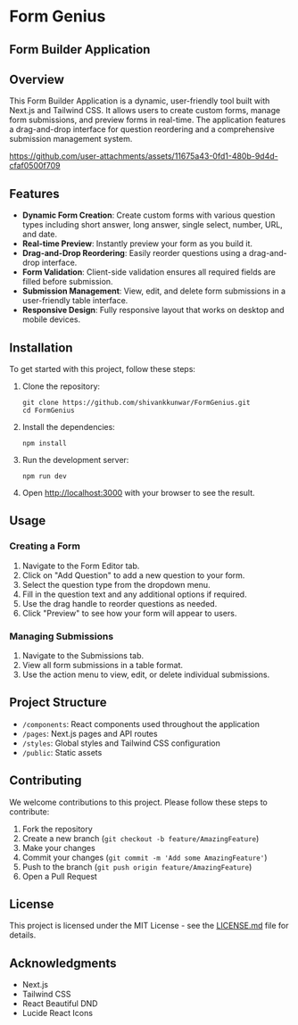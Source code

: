 # Form Genius

## Form Builder Application

## Overview

This Form Builder Application is a dynamic, user-friendly tool built with Next.js and Tailwind CSS. It allows users to create custom forms, manage form submissions, and preview forms in real-time. The application features a drag-and-drop interface for question reordering and a comprehensive submission management system.

https://github.com/user-attachments/assets/11675a43-0fd1-480b-9d4d-cfaf0500f709



## Features

- **Dynamic Form Creation**: Create custom forms with various question types including short answer, long answer, single select, number, URL, and date.
- **Real-time Preview**: Instantly preview your form as you build it.
- **Drag-and-Drop Reordering**: Easily reorder questions using a drag-and-drop interface.
- **Form Validation**: Client-side validation ensures all required fields are filled before submission.
- **Submission Management**: View, edit, and delete form submissions in a user-friendly table interface.
- **Responsive Design**: Fully responsive layout that works on desktop and mobile devices.

## Installation

To get started with this project, follow these steps:

1. Clone the repository:
   ```
   git clone https://github.com/shivankkunwar/FormGenius.git
   cd FormGenius
   ```

2. Install the dependencies:
   ```
   npm install
   ```

3. Run the development server:
   ```
   npm run dev
   ```

4. Open [http://localhost:3000](http://localhost:3000) with your browser to see the result.

## Usage

### Creating a Form

1. Navigate to the Form Editor tab.
2. Click on "Add Question" to add a new question to your form.
3. Select the question type from the dropdown menu.
4. Fill in the question text and any additional options if required.
5. Use the drag handle to reorder questions as needed.
6. Click "Preview" to see how your form will appear to users.

### Managing Submissions

1. Navigate to the Submissions tab.
2. View all form submissions in a table format.
3. Use the action menu to view, edit, or delete individual submissions.

## Project Structure

- `/components`: React components used throughout the application
- `/pages`: Next.js pages and API routes
- `/styles`: Global styles and Tailwind CSS configuration
- `/public`: Static assets

## Contributing

We welcome contributions to this project. Please follow these steps to contribute:

1. Fork the repository
2. Create a new branch (`git checkout -b feature/AmazingFeature`)
3. Make your changes
4. Commit your changes (`git commit -m 'Add some AmazingFeature'`)
5. Push to the branch (`git push origin feature/AmazingFeature`)
6. Open a Pull Request

## License

This project is licensed under the MIT License - see the [LICENSE.md](LICENSE.md) file for details.

## Acknowledgments

- Next.js
- Tailwind CSS
- React Beautiful DND
- Lucide React Icons



